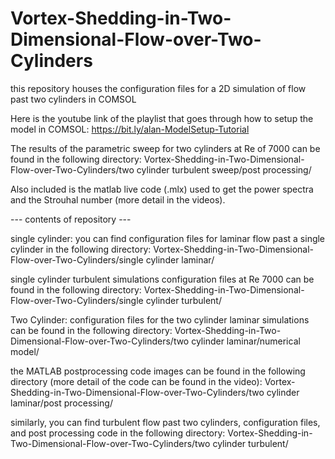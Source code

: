 # Vortex-Shedding-in-Two-Dimensional-Flow-over-Two-Cylinders
this repository houses the configuration files for a 2D simulation of flow past two cylinders in COMSOL


Here is the youtube link of the playlist that goes through how to setup the model in COMSOL:
https://bit.ly/alan-ModelSetup-Tutorial

The results of the parametric sweep for two cylinders at Re of 7000 can be found in the following directory:
Vortex-Shedding-in-Two-Dimensional-Flow-over-Two-Cylinders/two cylinder turbulent sweep/post processing/

Also included is the matlab live code (.mlx) used to get the power spectra and the Strouhal number (more detail in the videos). 

--- contents of repository ---

single cylinder:
you can find configuration files for laminar flow past a single cylinder in the following directory:
Vortex-Shedding-in-Two-Dimensional-Flow-over-Two-Cylinders/single cylinder laminar/

single cylinder turbulent simulations configuration files at Re 7000 can be found in the following directory:
Vortex-Shedding-in-Two-Dimensional-Flow-over-Two-Cylinders/single cylinder turbulent/


Two Cylinder:
configuration files for the two cylinder laminar simulations can be found in the following directory:
Vortex-Shedding-in-Two-Dimensional-Flow-over-Two-Cylinders/two cylinder laminar/numerical model/

the MATLAB postprocessing code images can be found in the following directory 
(more detail of the code can be found in the video):
Vortex-Shedding-in-Two-Dimensional-Flow-over-Two-Cylinders/two cylinder laminar/post processing/

similarly, you can find turbulent flow past two cylinders, configuration files,
and post processing code in the following directory:
Vortex-Shedding-in-Two-Dimensional-Flow-over-Two-Cylinders/two cylinder turbulent/

